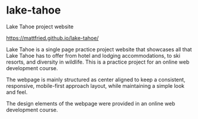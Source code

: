 # lake-tahoe
Lake Tahoe project website

https://mattfried.github.io/lake-tahoe/

Lake Tahoe is a single page practice project website that showcases all that Lake Tahoe has to offer from hotel and lodging accommodations, to ski resorts, and diversity in wildlife. This is a practice project for an online web development course.

The webpage is mainly structured as center aligned to keep a consistent, responsive, mobile-first approach layout, while maintaining a simple look and feel.

The design elements of the webpage were provided in an online web development course.
